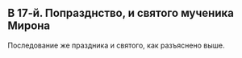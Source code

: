
## В 17-й. Попразднство, и святого мученика Мирона

Последование же праздника и святого, как разъяснено выше.

